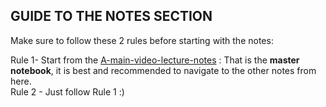 ## GUIDE TO THE NOTES SECTION

Make sure to follow these 2 rules before starting with the notes:
&nbsp;

Rule 1- Start from the [A-main-video-lecture-notes](A-main-video-lecture-notes.md) : That is the **master notebook**, it is best and recommended to navigate to the other notes from here. \
Rule 2 - Just follow Rule 1 :)
